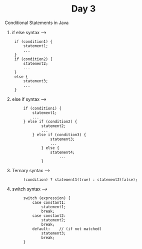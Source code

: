 <h1 align="center">Day 3</h1>

Conditional Statements in Java

1. if else
    syntax --> 

        if (condition1) {
            statement1;
            ...
        } 
        if (condition2) {
            statement2;
            ...
        } 
        else {
            statement3;
            ...
        }


2. else if 
    syntax --> 

            if (condition1) {
                statement1;
                ...
            } else if (condition2) {
                    statement2;
                    ...
                } else if (condition3) {
                        statement3;
                        ...
                    } else {
                        statement4;
                            ...
                    }


3. Ternary 
    syntax --> 

            (condition) ? statement1(true) : statement2(false);


4. switch
    syntax --> 
    
            switch (expression) {
                case constant1:
                    statement1;
                    break;
                case constant2:
                    statement2;
                    break;
                default:    // (if not matched)
                    statement3;
                    break;
            }
